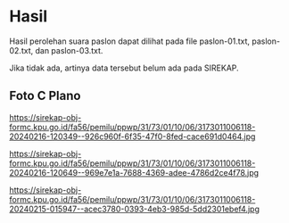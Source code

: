 # Hasil

Hasil perolehan suara paslon dapat dilihat pada file paslon-01.txt, paslon-02.txt, dan paslon-03.txt.

Jika tidak ada, artinya data tersebut belum ada pada SIREKAP.

## Foto C Plano

https://sirekap-obj-formc.kpu.go.id/fa56/pemilu/ppwp/31/73/01/10/06/3173011006118-20240216-120349--926c960f-6f35-47f0-8fed-cace691d0464.jpg

https://sirekap-obj-formc.kpu.go.id/fa56/pemilu/ppwp/31/73/01/10/06/3173011006118-20240216-120649--969e7e1a-7688-4369-adee-4786d2ce4f78.jpg

https://sirekap-obj-formc.kpu.go.id/fa56/pemilu/ppwp/31/73/01/10/06/3173011006118-20240215-015947--acec3780-0393-4eb3-985d-5dd2301ebef4.jpg
